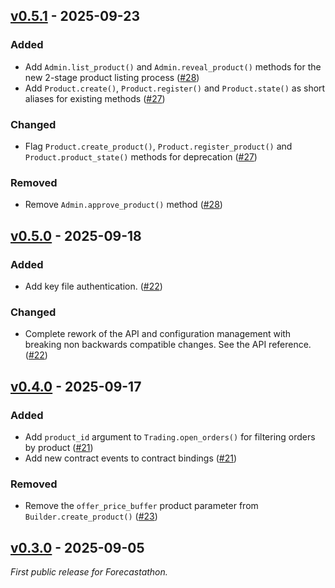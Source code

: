 ## [v0.5.1] - 2025-09-23

### Added

- Add `Admin.list_product()` and `Admin.reveal_product()` methods for the new 2-stage product listing process ([#28](https://github.com/autonity/afp-sdk/pull/28))
- Add `Product.create()`, `Product.register()` and `Product.state()` as short aliases for existing methods ([#27](https://github.com/autonity/afp-sdk/pull/27))

### Changed

- Flag `Product.create_product()`, `Product.register_product()` and `Product.product_state()` methods for deprecation ([#27](https://github.com/autonity/afp-sdk/pull/27))

### Removed

- Remove `Admin.approve_product()` method ([#28](https://github.com/autonity/afp-sdk/pull/28))

## [v0.5.0] - 2025-09-18

### Added

- Add key file authentication. ([#22](https://github.com/autonity/afp-sdk/pull/22))

### Changed

- Complete rework of the API and configuration management with breaking non backwards compatible changes. See the API reference. ([#22](https://github.com/autonity/afp-sdk/pull/22))

## [v0.4.0] - 2025-09-17

### Added

- Add `product_id` argument to `Trading.open_orders()` for filtering orders by product ([#21](https://github.com/autonity/afp-sdk/pull/21))
- Add new contract events to contract bindings ([#21](https://github.com/autonity/afp-sdk/pull/21))

### Removed

- Remove the `offer_price_buffer` product parameter from `Builder.create_product()` ([#23](https://github.com/autonity/afp-sdk/pull/23))

## [v0.3.0] - 2025-09-05

_First public release for Forecastathon._

[v0.5.1]: https://github.com/autonity/afp-sdk/releases/tag/v0.5.1
[v0.5.0]: https://github.com/autonity/afp-sdk/releases/tag/v0.5.0
[v0.4.0]: https://github.com/autonity/afp-sdk/releases/tag/v0.4.0
[v0.3.0]: https://github.com/autonity/afp-sdk/releases/tag/v0.3.0
